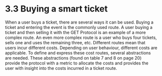 # 3.3 Buying a smart ticket

When a user buys a ticket, there are several ways it can be used. Buying a ticket and entering the event is the commonly used route. A user buying a ticket and then selling it with the GET Protocol is an example of a more complex route. An even more complex route is a user who buys four tickets, sells one and uses the remaining three, etc. Different routes mean that users incur different costs. Depending on user behaviour, different costs are applicable. To define and express these cost routes, several abstractions are needed. These abstractions \(found on table 7 and 8 on page 20\) provide the protocol with a metric to allocate the costs and provides the user with insight into the costs incurred in a ticket route.

